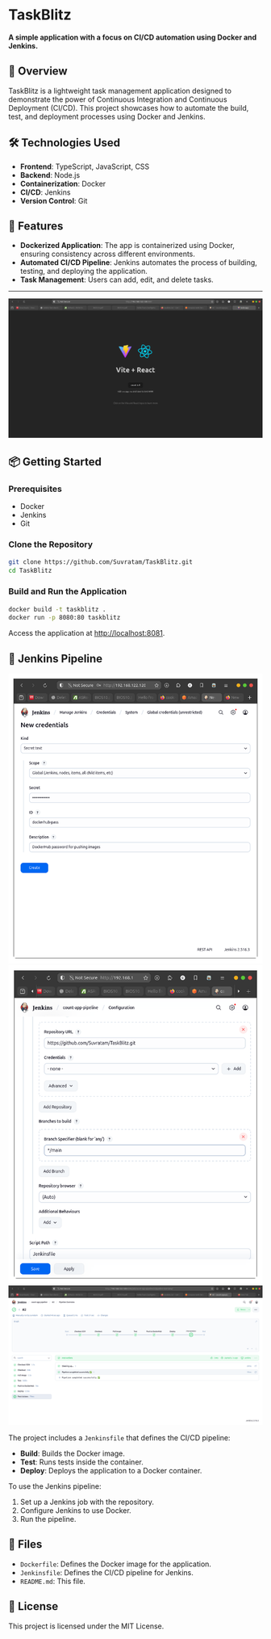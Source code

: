 # TaskBlitz

**A simple application with a focus on CI/CD automation using Docker and Jenkins.**

## 🚀 Overview

TaskBlitz is a lightweight task management application designed to demonstrate the power of Continuous Integration and Continuous Deployment (CI/CD). This project showcases how to automate the build, test, and deployment processes using Docker and Jenkins.

## 🛠️ Technologies Used

* **Frontend**: TypeScript, JavaScript, CSS
* **Backend**: Node.js
* **Containerization**: Docker
* **CI/CD**: Jenkins
* **Version Control**: Git

## 🧪 Features

* **Dockerized Application**: The app is containerized using Docker, ensuring consistency across different environments.
* **Automated CI/CD Pipeline**: Jenkins automates the process of building, testing, and deploying the application.
* **Task Management**: Users can add, edit, and delete tasks.
---
![TaskBlitz Banner](image/banner.png)

## 📦 Getting Started

### Prerequisites

* Docker
* Jenkins
* Git

### Clone the Repository

```bash
git clone https://github.com/Suvratam/TaskBlitz.git
cd TaskBlitz
```

### Build and Run the Application

```bash
docker build -t taskblitz .
docker run -p 8080:80 taskblitz
```

Access the application at [http://localhost:8081](http://localhost:8081).

## 🔧 Jenkins Pipeline
![TaskBlitz Banner](image/cred.png)
![TaskBlitz Banner](image/conf.png)
![TaskBlitz Banner](image/pipeline.png)

The project includes a `Jenkinsfile` that defines the CI/CD pipeline:

* **Build**: Builds the Docker image.
* **Test**: Runs tests inside the container.
* **Deploy**: Deploys the application to a Docker container.

To use the Jenkins pipeline:

1. Set up a Jenkins job with the repository.
2. Configure Jenkins to use Docker.
3. Run the pipeline.

## 📄 Files

* `Dockerfile`: Defines the Docker image for the application.
* `Jenkinsfile`: Defines the CI/CD pipeline for Jenkins.
* `README.md`: This file.

## 📄 License

This project is licensed under the MIT License.

